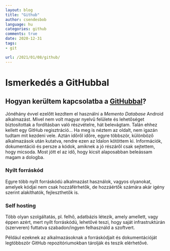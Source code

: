```yaml
---
layout: blog
title: "Github"
author: csendesbob
language: hu
categories: github
comments: true
date: 2020-12-31
tags:
- git

url: /2021/01/08/github/
---
```


# Ismerkedés a GitHubbal

## Hogyan kerültem kapcsolatba a [GitHubbal][GH]?

Jónéhány évvel ezelőtt kezdtem el használni a *Memento Database* Android alkalmazást. Mivel nem volt magyar nyelvű felülete és lehetőséget biztosítottak a fordításban való részvételre, hát belevágtam. Talán ehhez kellett egy GitHub regisztráció...
Ha meg is néztem az oldalt, nem igazán tudtam mit kezdeni vele. Aztán időről időre, egyre többször, különböző alkalmazások után kutatva, rendre ezen az ldalon kötöttem ki. Információk, dokumentáció és persze a kódok, amiknek a jó részáről csak sejtettem, hogy micsoda. 
Most jött el az idő, hogy kicsit alaposabban beleássam magam a dologba. 

### Nyílt forráskód

Egyre több nyílt forráskódú alkalmazást használok, vagyos olyanokat, amelyek kódjai nem csak hozzáférhetők, de hozzáértők számára akár igény szerint alakíthatók, fejleszthetők is.

### Self hosting

Több olyan szolgáltatás, pl. felhő, adatbázis létezik, amely amellett, vagy éppen azért, mert nyílt forráskódú, lehetővé teszi, hogy saját infrastruktúrán (szerveren) futtatva szabadon/ingyen felhasználd a szoftvert.

Például ezeknek az alkalmazásoknak a forráskódjait és dokumentációját legtöbbször GitHub repozitóriumokban tárolják és teszik elérhetővé.


[GH]: https://github.com
